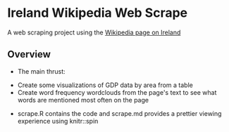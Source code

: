 # Ireland Wikipedia Web Scrape

A web scraping project using the [Wikipedia page on Ireland](https://en.wikipedia.org/wiki/Ireland)

## Overview
* The main thrust:
- Create some visualizations of GDP data by area from a table
- Create word frequency wordclouds from the page's text to see what words are mentioned most often on the page  
* scrape.R contains the code and scrape.md provides a prettier
viewing experience using knitr::spin
